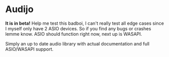 # Audijo

**It is in beta!**
Help me test this badboi, I can't really test all edge cases since I myself only have 2 ASIO devices. So if you find any bugs or crashes lemme know. ASIO should function right now, next up is WASAPI.

Simply an up to date audio library with actual documentation and full ASIO/WASAPI support.
